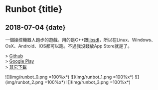 # Runbot {title}
## 2018-07-04 {date}

一個操控機器人跑步的遊戲。用的是C++跟[libsdl](https://www.libsdl.org/)，所以在Linux、Windows、OsX、Android、IOS都可以跑。不過我沒錢放App Store就是了。

\> [Github](https://github.com/Rio6/Runbot)  
\> [Google Play](https://play.google.com/store/apps/details?id=net.rio.runbot)  
\> [其它下載](https://github.com/Rio6/Runbot/releases)

![](img/runbot_0.png =100%x*)
![](img/runbot_1.png =100%x*)
![](img/runbot_2.png =100%x*)
![](img/runbot_3.png =100%x*)
